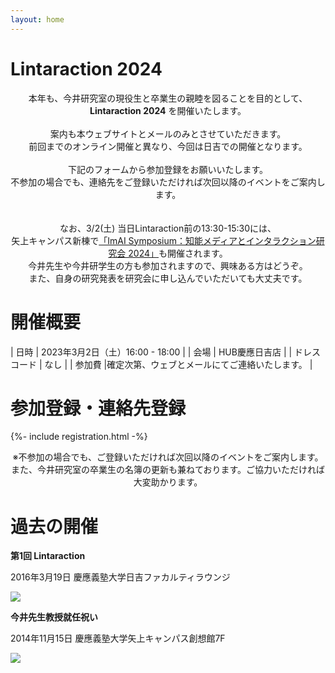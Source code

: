```yaml
---
layout: home
---
```


# Lintaraction 2024
<center>
本年も、今井研究室の現役生と卒業生の親睦を図ることを目的として、<br>
<b>Lintaraction 2024</b> を開催いたします。<br>
<br>
案内も本ウェブサイトとメールのみとさせていただきます。<br>
前回までのオンライン開催と異なり、今回は日吉での開催となります。<br>
<br>
下記のフォームから参加登録をお願いいたします。<br>
不参加の場合でも、連絡先をご登録いただければ次回以降のイベントをご案内します。<br>
<br>
<br>
なお、3/2(土) 当日Lintaraction前の13:30-15:30には、<br>
矢上キャンパス新棟で<a href="https://sites.google.com/view/imais/%E3%83%9B%E3%83%BC%E3%83%A0">「ImAI Symposium：知能メディアとインタラクション研究会 2024」</a>も開催されます。<br>
今井先生や今井研学生の方も参加されますので、興味ある方はどうぞ。<br>
また、自身の研究発表を研究会に申し込んでいただいても大丈夫です。<br>
</center>

# 開催概要

| 日時 | 2023年3月2日（土）16:00 - 18:00 |
| 会場 | HUB慶應日吉店 |
| ドレスコード | なし |
| 参加費 |確定次第、ウェブとメールにてご連絡いたします。 |


# 参加登録・連絡先登録

{%- include registration.html -%}

<center>
※不参加の場合でも、ご登録いただければ次回以降のイベントをご案内します。<br>
また、今井研究室の卒業生の名簿の更新も兼ねております。ご協力いただければ大変助かります。
</center>

# 過去の開催

**第1回 Lintaraction**

2016年3月19日 慶應義塾大学日吉ファカルティラウンジ

![](image/2016-03-19.jpg)

**今井先生教授就任祝い**

2014年11月15日 慶應義塾大学矢上キャンパス創想館7F

![](image/2014-11-15.jpg)
